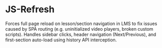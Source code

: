 # JS-Refresh
Forces full page reload on lesson/section navigation in LMS to fix issues caused by SPA routing (e.g. uninitialized video players, broken custom scripts). Handles sidebar clicks, header navigation (Next/Previous), and first-section auto-load using history API interception.
